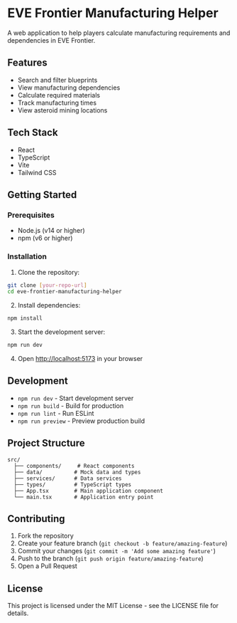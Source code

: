 # EVE Frontier Manufacturing Helper

A web application to help players calculate manufacturing requirements and dependencies in EVE Frontier.

## Features

- Search and filter blueprints
- View manufacturing dependencies
- Calculate required materials
- Track manufacturing times
- View asteroid mining locations

## Tech Stack

- React
- TypeScript
- Vite
- Tailwind CSS

## Getting Started

### Prerequisites

- Node.js (v14 or higher)
- npm (v6 or higher)

### Installation

1. Clone the repository:
```bash
git clone [your-repo-url]
cd eve-frontier-manufacturing-helper
```

2. Install dependencies:
```bash
npm install
```

3. Start the development server:
```bash
npm run dev
```

4. Open [http://localhost:5173](http://localhost:5173) in your browser

## Development

- `npm run dev` - Start development server
- `npm run build` - Build for production
- `npm run lint` - Run ESLint
- `npm run preview` - Preview production build

## Project Structure

```
src/
  ├── components/     # React components
  ├── data/          # Mock data and types
  ├── services/      # Data services
  ├── types/         # TypeScript types
  ├── App.tsx        # Main application component
  └── main.tsx       # Application entry point
```

## Contributing

1. Fork the repository
2. Create your feature branch (`git checkout -b feature/amazing-feature`)
3. Commit your changes (`git commit -m 'Add some amazing feature'`)
4. Push to the branch (`git push origin feature/amazing-feature`)
5. Open a Pull Request

## License

This project is licensed under the MIT License - see the LICENSE file for details. 